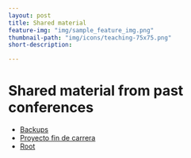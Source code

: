 ```yaml
---
layout: post
title: Shared material
feature-img: "img/sample_feature_img.png"
thumbnail-path: "img/icons/teaching-75x75.png"
short-description: 

---
```

# Shared material from past conferences

- [Backups](https://onedrive.live.com/?id=E1CF79E59F54ABED%211407527&cid=E1CF79E59F54ABED)
- [Proyecto fin de carrera](https://onedrive.live.com/?id=E1CF79E59F54ABED%2121263&cid=E1CF79E59F54ABED)
- [Root](https://onedrive.live.com/?id=E1CF79E59F54ABED%2113015&cid=E1CF79E59F54ABED)